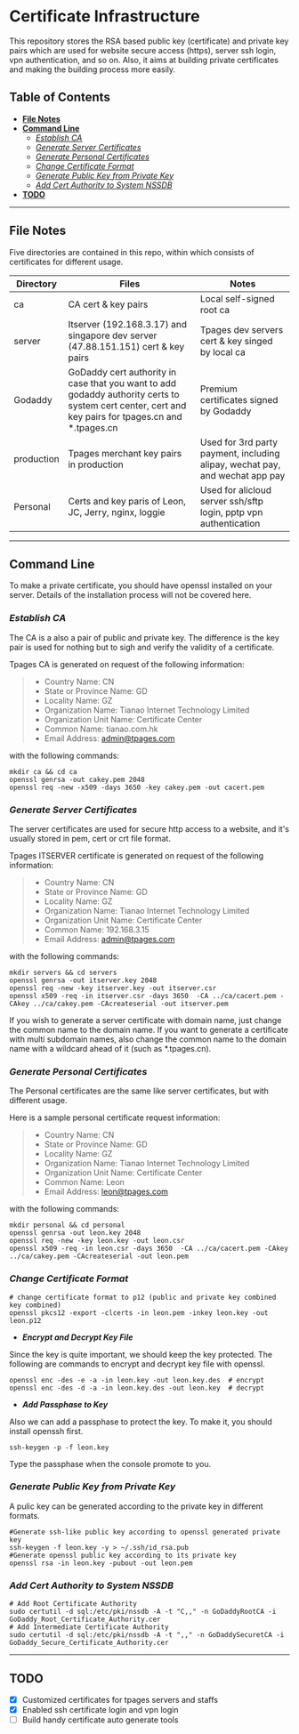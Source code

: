 # Certificate Infrastructure

This repository stores the RSA based public key (certificate) and private key pairs which are used for website secure access (https), server ssh login, vpn authentication, and so on. Also, it aims at building private certificates and making the building process more easily.

## Table of Contents


- [**File Notes**](#file-notes)
- [**Command Line**](#command-line)
	- [*Establish CA*](#establish-ca)
	- [*Generate Server Certificates*](#generate-server-certificates)
	- [*Generate Personal Certificates*](#generate-personal-certificates)
	- [*Change Certificate Format*](#change-certificate-format)
	- [*Generate Public Key from Private Key*](#generate-public-key-from-private-key)
    - [*Add Cert Authority to System NSSDB*](#add-cert-authority-to-system-nssdb)
- [**TODO**](#todo)


----------
## **File Notes**
Five directories are contained in this repo, within which consists of certificates for different usage.
<!--table-->
| Directory   | Files           |Notes  |
| --------    | -----     		 | ------    |
| ca       	  | CA cert & key pairs  | Local self-signed root ca     |
| server      | Itserver (192.168.3.17) and singapore dev server (47.88.151.151) cert & key pairs  | Tpages dev servers cert & key singed by local ca    |
| Godaddy     | GoDaddy cert authority in case that you want to add godaddy authority certs to system cert center, cert and key pairs for tpages.cn and *.tpages.cn  | Premium certificates signed by Godaddy   |
| production  |	Tpages merchant key pairs in production	| Used for 3rd party payment, including alipay, wechat pay, and wechat app pay	|
| Personal    | Certs and key paris of Leon, JC, Jerry, nginx, loggie | Used for alicloud server ssh/sftp login, pptp vpn authentication|
<!--endtable-->

----------
## **Command Line**
To make a private certificate, you should have openssl installed on your server. Details of the installation process will not be covered here.

### ***Establish CA***

The CA is a also a pair of public and private key. The difference is the key pair is used for nothing but to sigh and verify the validity of a certificate.

Tpages CA is generated on request of the following information:
> * Country Name: CN
> * State or Province Name: GD
> * Locality Name: GZ
> * Organization Name: Tianao Internet Technology Limited
> * Organization Unit Name: Certificate Center
> * Common Name: tianao.com.hk
> * Email Address: admin@tpages.com

with the following commands:
```shell
mkdir ca && cd ca
openssl genrsa -out cakey.pem 2048
openssl req -new -x509 -days 3650 -key cakey.pem -out cacert.pem
```
### ***Generate Server Certificates***

The server certificates are used for secure http access to a website, and it's usually stored in pem, cert or crt file format.

Tpages ITSERVER certificate is generated on request of the following information:
> * Country Name: CN
> * State or Province Name: GD
> * Locality Name: GZ
> * Organization Name: Tianao Internet Technology Limited
> * Organization Unit Name: Certificate Center
> * Common Name: 192.168.3.15
> * Email Address: admin@tpages.com

with the following commands:
```shell
mkdir servers && cd servers
openssl genrsa -out itserver.key 2048
openssl req -new -key itserver.key -out itserver.csr
openssl x509 -req -in itserver.csr -days 3650  -CA ../ca/cacert.pem -CAkey ../ca/cakey.pem -CAcreateserial -out itserver.pem
```
If you wish to generate a server certificate with domain name, just change the common name to the domain name. If you want to generate a certificate with multi subdomain names, also change the common name to the domain name with a wildcard ahead of it (such as *.tpages.cn).

### ***Generate Personal Certificates***

The Personal certificates are the same like server certificates, but with different usage.

Here is a sample personal certificate request information:
> * Country Name: CN
> * State or Province Name: GD
> * Locality Name: GZ
> * Organization Name: Tianao Internet Technology Limited
> * Organization Unit Name: Certificate Center
> * Common Name: Leon
> * Email Address: leon@tpages.com

with the following commands:
```shell
mkdir personal && cd personal
openssl genrsa -out leon.key 2048
openssl req -new -key leon.key -out leon.csr
openssl x509 -req -in leon.csr -days 3650  -CA ../ca/cacert.pem -CAkey ../ca/cakey.pem -CAcreateserial -out leon.pem
```
### ***Change Certificate Format***
```shell
# change certificate format to p12 (public and private key combined key combined)
openssl pkcs12 -export -clcerts -in leon.pem -inkey leon.key -out leon.p12
```

- ***Encrypt and Decrypt Key File***

Since the key is quite important, we should keep the key protected. The following are commands to encrypt and decrypt key file with openssl.
```shell
openssl enc -des -e -a -in leon.key -out leon.key.des  # encrypt
openssl enc -des -d -a -in leon.key.des -out leon.key  # decrypt
```
- ***Add Passphase to Key***

Also we can add a passphase to protect the key. To make it, you should install openssh first.
```shell
ssh-keygen -p -f leon.key
```
Type the passphase when the console promote to you.

### ***Generate Public Key from Private Key***

A pulic key can be generated according to the private key in different formats.
```shell
#Generate ssh-like public key according to openssl generated private key
ssh-keygen -f leon.key -y > ~/.ssh/id_rsa.pub
#Generate openssl public key according to its private key
openssl rsa -in leon.key -pubout -out leon.pem
```

### ***Add Cert Authority to System NSSDB***
```shell
# Add Root Certificate Authority
sudo certutil -d sql:/etc/pki/nssdb -A -t "C,," -n GoDaddyRootCA -i GoDaddy_Root_Certificate_Authority.cer
# Add Intermediate Certificate Authority
sudo certutil -d sql:/etc/pki/nssdb -A -t ",," -n GoDaddySecuretCA -i GoDaddy_Secure_Certificate_Authority.cer
```


----------------
## **TODO**
- [X] Customized certificates for tpages servers and staffs
- [X] Enabled ssh certificate login and vpn login
- [ ] Build handy certificate auto generate tools
